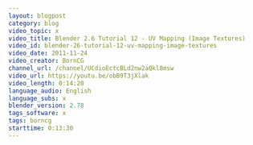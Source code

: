 ```yaml
---
layout: blogpost
category: blog
video_topic: x
video_title: Blender 2.6 Tutorial 12 - UV Mapping (Image Textures)
video_id: blender-26-tutorial-12-uv-mapping-image-textures
video_date: 2011-11-24
video_creator: BornCG
channel_url: /channel/UCdioEctcBLd2nw2aQkl8msw
video_url: https://youtu.be/obB9T3jXlak
video_length: 0:14:20
language_audio: English
language_subs: x
blender_version: 2.78
tags_software: x
tags: borncg
starttime: 0:13:30
---
```

